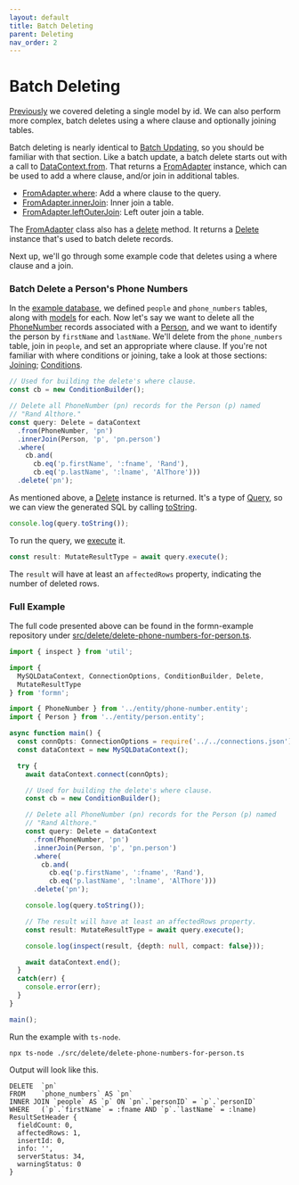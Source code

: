 ```yaml
---
layout: default
title: Batch Deleting
parent: Deleting
nav_order: 2
---
```


# Batch Deleting

[Previously](./deleting-a-model.html) we covered deleting a single model by id.
We can also perform more complex, batch deletes using a where clause and
optionally joining tables.

Batch deleting is nearly identical to [Batch
Updating](../updating/batch-updating.html), so you should be familiar with that
section.  Like a batch update, a batch delete starts out with a call to
[DataContext.from](../../api-doc/latest/classes/datacontext.html#from).  That
returns a [FromAdapter](../../api-doc/latest/classes/fromadapter.html) instance,
which can be used to add a where clause, and/or join in additional tables.

* [FromAdapter.where](../../api-doc/latest/classes/fromadapter.html#where):
  Add a where clause to the query.
* [FromAdapter.innerJoin](../../api-doc/latest/classes/fromadapter.html#innerjoin):
  Inner join a table.
* [FromAdapter.leftOuterJoin](../../api-doc/latest/classes/fromadapter.html#leftouterjoin):
  Left outer join a table.

The [FromAdapter](../../api-doc/latest/classes/fromadapter.html) class also has
a [delete](../../api-doc/latest/classes/fromadapter.html#delete) method.  It
returns a [Delete](../../api-doc/latest/classes/delete.html) instance that's
used to batch delete records.

Next up, we'll go through some example code that deletes using a where clause
and a join.

### Batch Delete a Person's Phone Numbers

In the [example database](../getting-started/tutorial-database-setup.html), we
defined `people` and `phone_numbers` tables, along with [models](../models/)
for each.  Now let's say we want to delete all the
[PhoneNumber](https://github.com/benbotto/formn-example/blob/1.13.1/src/entity/phone-number.entity.ts)
records associated with a
[Person](https://github.com/benbotto/formn-example/blob/1.13.1/src/entity/person.entity.ts),
and we want to identify the person by `firstName` and `lastName`.  We'll
delete from the `phone_numbers` table, join in `people`, and set an
appropriate where clause.  If you're not familiar with where conditions or
joining, take a look at those sections:
[Joining](../retrieving/joining.html);
[Conditions](../retrieving/conditions.html).

```typescript
// Used for building the delete's where clause.
const cb = new ConditionBuilder();

// Delete all PhoneNumber (pn) records for the Person (p) named
// "Rand Althore."
const query: Delete = dataContext
  .from(PhoneNumber, 'pn')
  .innerJoin(Person, 'p', 'pn.person')
  .where(
    cb.and(
      cb.eq('p.firstName', ':fname', 'Rand'),
      cb.eq('p.lastName', ':lname', 'AlThore')))
  .delete('pn');
```

As mentioned above, a [Delete](../../api-doc/latest/classes/delete.html)
instance is returned.  It's a type of
[Query](../../api-doc/latest/classes/query.html), so we can view the generated
SQL by calling [toString](../../api-doc/latest/classes/delete.html#tostring).

```typescript
console.log(query.toString());
```

To run the query, we
[execute](../../api-doc/latest/classes/delete.html#execute) it.

```typescript
const result: MutateResultType = await query.execute();
```

The `result` will have at least an `affectedRows` property, indicating the
number of deleted rows.

### Full Example

The full code presented above can be found in the formn-example repository
under
[src/delete/delete-phone-numbers-for-person.ts](https://github.com/benbotto/formn-example/blob/1.13.1/src/delete/delete-phone-numbers-for-person.ts).

```typescript
import { inspect } from 'util';

import {
  MySQLDataContext, ConnectionOptions, ConditionBuilder, Delete,
  MutateResultType
} from 'formn';

import { PhoneNumber } from '../entity/phone-number.entity';
import { Person } from '../entity/person.entity';

async function main() {
  const connOpts: ConnectionOptions = require('../../connections.json');
  const dataContext = new MySQLDataContext();

  try {
    await dataContext.connect(connOpts);

    // Used for building the delete's where clause.
    const cb = new ConditionBuilder();

    // Delete all PhoneNumber (pn) records for the Person (p) named
    // "Rand Althore."
    const query: Delete = dataContext
      .from(PhoneNumber, 'pn')
      .innerJoin(Person, 'p', 'pn.person')
      .where(
        cb.and(
          cb.eq('p.firstName', ':fname', 'Rand'),
          cb.eq('p.lastName', ':lname', 'AlThore')))
      .delete('pn');

    console.log(query.toString());

    // The result will have at least an affectedRows property.
    const result: MutateResultType = await query.execute();

    console.log(inspect(result, {depth: null, compact: false}));

    await dataContext.end();
  }
  catch(err) {
    console.error(err);
  }
}

main();
```

Run the example with `ts-node`.

```
npx ts-node ./src/delete/delete-phone-numbers-for-person.ts
```

Output will look like this.

```
DELETE  `pn`
FROM    `phone_numbers` AS `pn`
INNER JOIN `people` AS `p` ON `pn`.`personID` = `p`.`personID`
WHERE   (`p`.`firstName` = :fname AND `p`.`lastName` = :lname)
ResultSetHeader {
  fieldCount: 0,
  affectedRows: 1,
  insertId: 0,
  info: '',
  serverStatus: 34,
  warningStatus: 0
}
```

